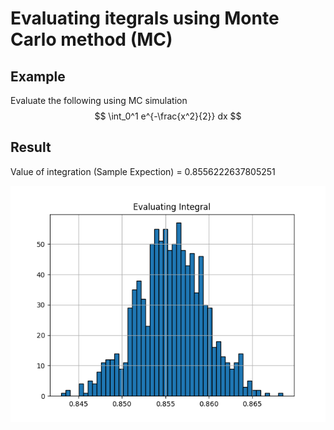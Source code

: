 # Evaluating itegrals using Monte Carlo method (MC)
## Example
Evaluate the following using MC simulation
$$
    \int_0^1 e^{-\frac{x^2}{2}} dx
$$

## Result
Value of integration (Sample Expection) = 0.8556222637805251

![result](../asste/Int_MC_His.png)